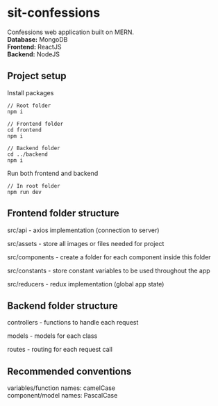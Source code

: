 # sit-confessions
Confessions web application built on MERN.  
**Database:** MongoDB  
**Frontend:** ReactJS  
**Backend:** NodeJS

## Project setup

Install packages

```
// Root folder
npm i

// Frontend folder
cd frontend
npm i

// Backend folder
cd ../backend
npm i
```

Run both frontend and backend

```
// In root folder
npm run dev
```

## Frontend folder structure

src/api - axios implementation (connection to server)

src/assets - store all images or files needed for project

src/components - create a folder for each component inside this folder

src/constants - store constant variables to be used throughout the app

src/reducers - redux implementation (global app state)

## Backend folder structure

controllers - functions to handle each request

models - models for each class

routes - routing for each request call

## Recommended conventions

variables/function names: camelCase  
component/model names: PascalCase

